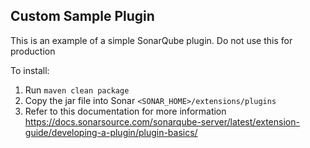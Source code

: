 ## Custom Sample Plugin

This is an example of a simple SonarQube plugin. Do not use this for production


To install:
1. Run ```maven clean package```
2. Copy the jar file into Sonar ``<SONAR_HOME>/extensions/plugins``
3. Refer to this documentation for more information 
https://docs.sonarsource.com/sonarqube-server/latest/extension-guide/developing-a-plugin/plugin-basics/